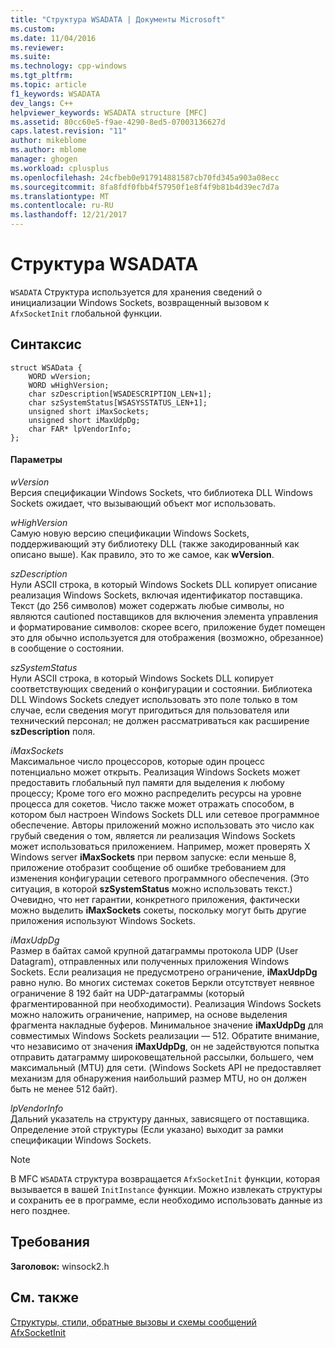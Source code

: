 ```yaml
---
title: "Структура WSADATA | Документы Microsoft"
ms.custom: 
ms.date: 11/04/2016
ms.reviewer: 
ms.suite: 
ms.technology: cpp-windows
ms.tgt_pltfrm: 
ms.topic: article
f1_keywords: WSADATA
dev_langs: C++
helpviewer_keywords: WSADATA structure [MFC]
ms.assetid: 80cc60e5-f9ae-4290-8ed5-07003136627d
caps.latest.revision: "11"
author: mikeblome
ms.author: mblome
manager: ghogen
ms.workload: cplusplus
ms.openlocfilehash: 24cfbeb0e917914881587cb70fd345a903a08ecc
ms.sourcegitcommit: 8fa8fdf0fbb4f57950f1e8f4f9b81b4d39ec7d7a
ms.translationtype: MT
ms.contentlocale: ru-RU
ms.lasthandoff: 12/21/2017
---
```

# <a name="wsadata-structure"></a>Структура WSADATA
`WSADATA` Структура используется для хранения сведений о инициализации Windows Sockets, возвращенный вызовом к `AfxSocketInit` глобальной функции.  
  
## <a name="syntax"></a>Синтаксис  
  
```  
struct WSAData {  
    WORD wVersion;  
    WORD wHighVersion;  
    char szDescription[WSADESCRIPTION_LEN+1];  
    char szSystemStatus[WSASYSSTATUS_LEN+1];  
    unsigned short iMaxSockets;  
    unsigned short iMaxUdpDg;  
    char FAR* lpVendorInfo;  
};  
```  
  
#### <a name="parameters"></a>Параметры  
 *wVersion*  
 Версия спецификации Windows Sockets, что библиотека DLL Windows Sockets ожидает, что вызывающий объект мог использовать.  
  
 *wHighVersion*  
 Самую новую версию спецификации Windows Sockets, поддерживающий эту библиотеку DLL (также закодированный как описано выше). Как правило, это то же самое, как **wVersion**.  
  
 *szDescription*  
 Нули ASCII строка, в который Windows Sockets DLL копирует описание реализация Windows Sockets, включая идентификатор поставщика. Текст (до 256 символов) может содержать любые символы, но являются cautioned поставщиков для включения элемента управления и форматирование символов: скорее всего, приложение будет помещен это для обычно используется для отображения (возможно, обрезанное) в сообщение о состоянии.  
  
 *szSystemStatus*  
 Нули ASCII строка, в который Windows Sockets DLL копирует соответствующих сведений о конфигурации и состоянии. Библиотека DLL Windows Sockets следует использовать это поле только в том случае, если сведения могут пригодиться для пользователя или технический персонал; не должен рассматриваться как расширение **szDescription** поля.  
  
 *iMaxSockets*  
 Максимальное число процессоров, которые один процесс потенциально может открыть. Реализация Windows Sockets может предоставить глобальный пул памяти для выделения к любому процессу; Кроме того его можно распределить ресурсы на уровне процесса для сокетов. Число также может отражать способом, в котором был настроен Windows Sockets DLL или сетевое программное обеспечение. Авторы приложений можно использовать это число как грубый сведения о том, является ли реализация Windows Sockets может использоваться приложением. Например, может проверять X Windows server **iMaxSockets** при первом запуске: если меньше 8, приложение отобразит сообщение об ошибке требованием для изменения конфигурации сетевого программного обеспечения. (Это ситуация, в которой **szSystemStatus** можно использовать текст.) Очевидно, что нет гарантии, конкретного приложения, фактически можно выделить **iMaxSockets** сокеты, поскольку могут быть другие приложения используют Windows Sockets.  
  
 *iMaxUdpDg*  
 Размер в байтах самой крупной датаграммы протокола UDP (User Datagram), отправленных или полученных приложения Windows Sockets. Если реализация не предусмотрено ограничение, **iMaxUdpDg** равно нулю. Во многих системах сокетов Беркли отсутствует неявное ограничение 8 192 байт на UDP-датаграммы (который фрагментированной при необходимости). Реализация Windows Sockets можно наложить ограничение, например, на основе выделения фрагмента накладные буферов. Минимальное значение **iMaxUdpDg** для совместимых Windows Sockets реализации — 512. Обратите внимание, что независимо от значения **iMaxUdpDg**, он не задействуются попытка отправить датаграмму широковещательной рассылки, большего, чем максимальный (MTU) для сети. (Windows Sockets API не предоставляет механизм для обнаружения наибольший размер MTU, но он должен быть не менее 512 байт).  
  
 *lpVendorInfo*  
 Дальний указатель на структуру данных, зависящего от поставщика. Определение этой структуры (Если указано) выходит за рамки спецификации Windows Sockets.  
  
> [!NOTE]
>  В MFC `WSADATA` структура возвращается `AfxSocketInit` функции, которая вызывается в вашей `InitInstance` функции. Можно извлекать структуры и сохранить ее в программе, если необходимо использовать данные из него позднее.  
  
## <a name="requirements"></a>Требования  
 **Заголовок:** winsock2.h  
  
## <a name="see-also"></a>См. также  
 [Структуры, стили, обратные вызовы и схемы сообщений](../../mfc/reference/structures-styles-callbacks-and-message-maps.md)   
 [AfxSocketInit](../../mfc/reference/application-information-and-management.md#afxsocketinit)

